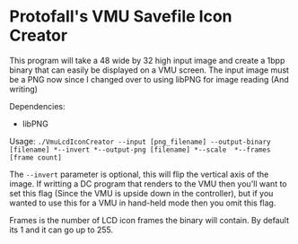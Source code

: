 # Protofall's VMU Savefile Icon Creator

This program will take a 48 wide by 32 high input image and create a 1bpp binary that can easily be displayed on a VMU screen. The input image must be a PNG now since I changed over to using libPNG for image reading (And writing)

Dependencies:

+ libPNG

Usage:
`./VmuLcdIconCreator --input [png_filename] --output-binary [filename] *--invert *--output-png [filename] *--scale  *--frames [frame count]`

The `--invert` parameter is optional, this will flip the vertical axis of the image. If writting a DC program that renders to the VMU then you'll want to set this flag (Since the VMU is upside down in the controller), but if you wanted to use this for a VMU in hand-held mode then you omit this flag.

Frames is the number of LCD icon frames the binary will contain. By default its 1 and it can go up to 255.

